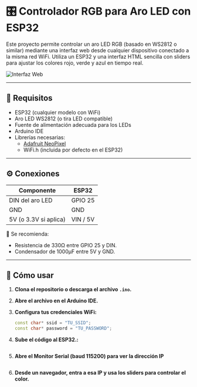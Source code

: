 # 🎛️ Controlador RGB para Aro LED con ESP32

Este proyecto permite controlar un aro LED RGB (basado en WS2812 o similar) mediante una interfaz web desde cualquier dispositivo conectado a la misma red WiFi. Utiliza un ESP32 y una interfaz HTML sencilla con sliders para ajustar los colores rojo, verde y azul en tiempo real.

![Interfaz Web](https://i.postimg.cc/7YtrVgQQ/web.jpg)

---

## 🧰 Requisitos

- ESP32 (cualquier modelo con WiFi)
- Aro LED WS2812 (o tira LED compatible)
- Fuente de alimentación adecuada para los LEDs
- Arduino IDE
- Librerías necesarias:
  - [Adafruit NeoPixel](https://github.com/adafruit/Adafruit_NeoPixel)
  - WiFi.h (incluida por defecto en el ESP32)

---

## ⚙️ Conexiones

| Componente           | ESP32     |
|----------------------|-----------|
| DIN del aro LED      | GPIO 25   |
| GND                  | GND       |
| 5V (o 3.3V si aplica)| VIN / 5V  |

🔧 Se recomienda:
- Resistencia de 330Ω entre GPIO 25 y DIN.
- Condensador de 1000µF entre 5V y GND.

---

## 🚀 Cómo usar

1. **Clona el repositorio o descarga el archivo `.ino`.**

2. **Abre el archivo en el Arduino IDE.**

3. **Configura tus credenciales WiFi:**
   ```cpp
   const char* ssid = "TU_SSID";
   const char* password = "TU_PASSWORD";

4. **Sube el código al ESP32.:**
   ```cp

5. **Abre el Monitor Serial (baud 115200) para ver la dirección IP**
   ```cp

6. **Desde un navegador, entra a esa IP y usa los sliders para controlar el color.**
   ```cp
   
